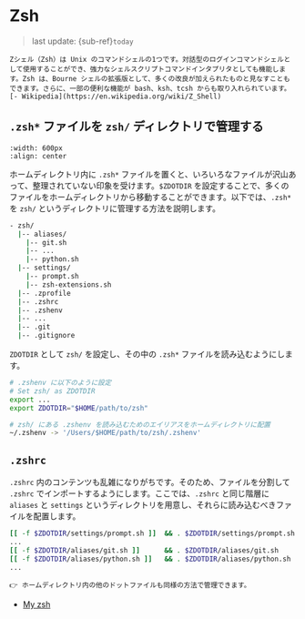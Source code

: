 # Zsh
> last update: {sub-ref}`today`

```{admonition} Zsh
Zシェル（Zsh）は Unix のコマンドシェルの1つです。対話型のログインコマンドシェルとして使用することができ、強力なシェルスクリプトコマンドインタプリタとしても機能します。Zsh は、Bourne シェルの拡張版として、多くの改良が加えられたものと見なすこともできます。さらに、一部の便利な機能が bash、ksh、tcsh からも取り入れられています。 [- Wikipedia](https://en.wikipedia.org/wiki/Z_Shell)
```

## `.zsh*` ファイルを `zsh/` ディレクトリで管理する
```{image} img/zsh.png
:width: 600px
:align: center
```

ホームディレクトリ内に `.zsh*` ファイルを置くと、いろいろなファイルが沢山あって、整理されていない印象を受けます。`$ZDOTDIR` を設定することで、多くのファイルをホームディレクトリから移動することができます。以下では、`.zsh*` を `zsh/` というディレクトリに管理する方法を説明します。

```bash
- zsh/
  |-- aliases/
	|-- git.sh
	|-- ...
	|-- python.sh
  |-- settings/
	|-- prompt.sh
	|-- zsh-extensions.sh
  |-- .zprofile
  |-- .zshrc
  |-- .zshenv
  |-- ...
  |-- .git
  |-- .gitignore
```

`ZDOTDIR` として `zsh/` を設定し、その中の `.zsh*` ファイルを読み込むようにします。

```bash
# .zshenv に以下のように設定
# Set zsh/ as ZDOTDIR
export ...
export ZDOTDIR="$HOME/path/to/zsh"
```

```bash
# zsh/ にある .zshenv を読み込むためのエイリアスをホームディレクトリに配置
~/.zshenv -> '/Users/$HOME/path/to/zsh/.zshenv'
```

## `.zshrc`

`.zshrc` 内のコンテンツも乱雑になりがちです。そのため、ファイルを分割して `.zshrc` でインポートするようにします。ここでは、`.zshrc` と同じ階層に `aliases` と `settings` というディレクトリを用意し、それらに読み込むべきファイルを配置します。

```bash
[[ -f $ZDOTDIR/settings/prompt.sh ]]  && . $ZDOTDIR/settings/prompt.sh
...
[[ -f $ZDOTDIR/aliases/git.sh ]]      && . $ZDOTDIR/aliases/git.sh
[[ -f $ZDOTDIR/aliases/python.sh ]]   && . $ZDOTDIR/aliases/python.sh
...
```

```{hint}
👉 ホームディレクトリ内の他のドットファイルも同様の方法で管理できます。
```


- [My zsh](https://github.com/kkensuke/dotfiles/zsh)